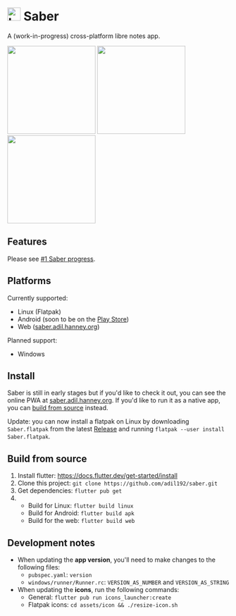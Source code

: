 # <img src="https://github.com/adil192/saber/raw/main/assets/icon/icon.png" width="30" height="30" alt="Logo"> Saber

A (work-in-progress) cross-platform libre notes app.

<img src="https://github.com/adil192/saber/raw/main/assets/screenshots/home.png" width="200"> <img src="https://github.com/adil192/saber/raw/main/assets/screenshots/settings.png" width="200"> <img src="https://github.com/adil192/saber/raw/main/assets/screenshots/login.png" width="200">


## Features

Please see [#1 Saber progress](https://github.com/adil192/saber/discussions/1).

## Platforms

Currently supported:
- Linux (Flatpak)
- Android (soon to be on the [Play Store](https://play.google.com/store/apps/details?id=com.adilhanney.saber))
- Web ([saber.adil.hanney.org](https://saber.adil.hanney.org))

Planned support:
- Windows

## Install

Saber is still in early stages but if you'd like to check it out,
you can see the online PWA at [saber.adil.hanney.org](https://saber.adil.hanney.org).
If you'd like to run it as a native app, you can [build from source](#build-from-source) instead.

Update: you can now install a flatpak on Linux by downloading `Saber.flatpak` from the latest [Release](https://github.com/adil192/saber/releases) and running `flatpak --user install Saber.flatpak`.

## Build from source

1. Install flutter: https://docs.flutter.dev/get-started/install
2. Clone this project: `git clone https://github.com/adil192/saber.git`
3. Get dependencies: `flutter pub get`
4. - Build for Linux: `flutter build linux`
   - Build for Android: `flutter build apk`
   - Build for the web: `flutter build web`

## Development notes

- When updating the **app version**, you'll need to make changes to the following files:
  - `pubspec.yaml`: `version`
  - `windows/runner/Runner.rc`: `VERSION_AS_NUMBER` and `VERSION_AS_STRING`
- When updating the **icons**, run the following commands:
  - General: `flutter pub run icons_launcher:create`
  - Flatpak icons: `cd assets/icon && ./resize-icon.sh`
